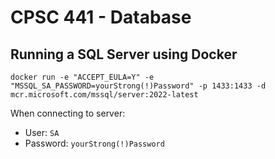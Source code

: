 # CPSC 441 - Database

## Running a SQL Server using Docker

```
docker run -e "ACCEPT_EULA=Y" -e "MSSQL_SA_PASSWORD=yourStrong(!)Password" -p 1433:1433 -d mcr.microsoft.com/mssql/server:2022-latest
```

When connecting to server:

- User: `SA`
- Password: `yourStrong(!)Password`
